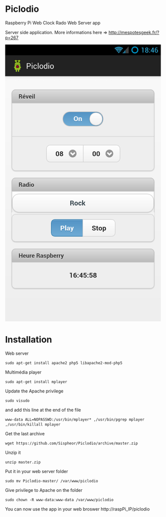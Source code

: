 Piclodio
========

Raspberry Pi Web Clock Rado Web Server app

Server side application.
More informations here => http://mespotesgeek.fr/?p=267

![My image](https://github.com/Sispheor/Piclodio/blob/master/img/piclodio_android.png)


Installation
==========

Web server
```
sudo apt-get install apache2 php5 libapache2-mod-php5
```

Multimédia player
```
sudo apt-get install mplayer
```

Update the Apache privilege
```
sudo visudo
```
and add this line at the end of the file
```
www-data ALL=NOPASSWD:/usr/bin/mplayer* ,/usr/bin/pgrep mplayer ,/usr/bin/killall mplayer
```

Get the last archive
```
wget https://github.com/Sispheor/Piclodio/archive/master.zip
```
Unzip it
```
unzip master.zip
```

Put it in your web server folder
```
sudo mv Piclodio-master/ /var/www/piclodio
```

Give privilege to Apache on the folder
```
sudo chown -R www-data:www-data /var/www/piclodio
```

You can now use the app in your web broswer http://raspPi_IP/piclodio
